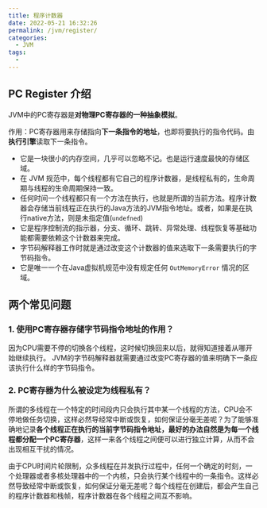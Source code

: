 ```yaml
---
title: 程序计数器
date: 2022-05-21 16:32:26
permalink: /jvm/register/
categories:
  - JVM
tags:
  - 
---
```


## PC Register 介绍
JVM中的PC寄存器是**对物理PC寄存器的一种抽象模拟**。

作用：PC寄存器用来存储指向**下一条指令的地址**，也即将要执行的指令代码。由**执行引擎**读取下一条指令。

- 它是一块很小的内存空间，几乎可以忽略不记。也是运行速度最快的存储区域。
- 在 JVM 规范中，每个线程都有它自己的程序计数器，是线程私有的，生命周期与线程的生命周期保持一致。
- 任何时间一个线程都只有一个方法在执行，也就是所谓的当前方法。程序计数器会存储当前线程正在执行的Java方法的JVM指令地址。或者，如果是在执行native方法，则是未指定值(`undefned`)
- 它是程序控制流的指示器，分支、循环、跳转、异常处理、线程恢复等基础功能都需要依赖这个计数器来完成。
- 字节码解释器工作时就是通过改变这个计数器的值来选取下一条需要执行的字节码指令。
- 它是唯一一个在Java虚拟机规范中没有规定任何 `OutMemoryError` 情况的区域。
## 两个常见问题
### 1. 使用PC寄存器存储字节码指令地址的作用？
因为CPU需要不停的切换各个线程，这时候切换回来以后，就得知道接着从哪开始继续执行。
JVM的字节码解释器就需要通过改变PC寄存器的值来明确下一条应该执行什么样的字节码指令。
### 2. PC寄存器为什么被设定为线程私有？
所谓的多线程在一个特定的时间段内只会执行其中某一个线程的方法，CPU会不停地做任务切换，这样必然导经常中断或恢复，如何保证分毫无差呢？为了能够准确地记录**各个线程正在执行的当前字节码指令地址，最好的办法自然是为每一个线程都分配一个PC寄存器**，这样一来各个线程之间便可以进行独立计算，从而不会出现相互干扰的情况。

由于CPU时间片轮限制，众多线程在并发执行过程中，任何一个确定的时刻，一个处理器或者多核处理器中的一个内核，只会执行某个线程中的一条指令。这样必然导致经常中断或恢复，如何保证分毫无差呢？每个线程在创建后，都会产生自己的程序计数器和栈帧，程序计数器在各个线程之间互不影响。

